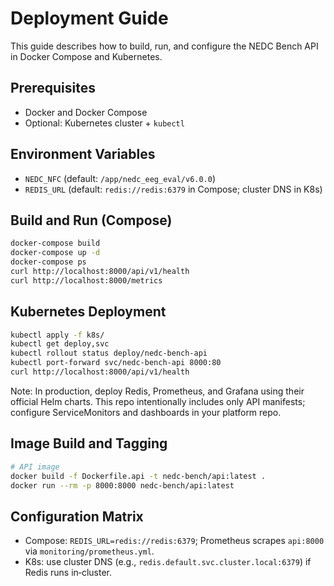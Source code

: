 # Deployment Guide

This guide describes how to build, run, and configure the NEDC Bench API in Docker Compose and Kubernetes.

## Prerequisites

- Docker and Docker Compose
- Optional: Kubernetes cluster + `kubectl`

## Environment Variables

- `NEDC_NFC` (default: `/app/nedc_eeg_eval/v6.0.0`)
- `REDIS_URL` (default: `redis://redis:6379` in Compose; cluster DNS in K8s)

## Build and Run (Compose)

```bash
docker-compose build
docker-compose up -d
docker-compose ps
curl http://localhost:8000/api/v1/health
curl http://localhost:8000/metrics
```

## Kubernetes Deployment

```bash
kubectl apply -f k8s/
kubectl get deploy,svc
kubectl rollout status deploy/nedc-bench-api
kubectl port-forward svc/nedc-bench-api 8000:80
curl http://localhost:8000/api/v1/health
```

Note: In production, deploy Redis, Prometheus, and Grafana using their official Helm charts. This repo intentionally includes only API manifests; configure ServiceMonitors and dashboards in your platform repo.

## Image Build and Tagging

```bash
# API image
docker build -f Dockerfile.api -t nedc-bench/api:latest .
docker run --rm -p 8000:8000 nedc-bench/api:latest
```

## Configuration Matrix

- Compose: `REDIS_URL=redis://redis:6379`; Prometheus scrapes `api:8000` via `monitoring/prometheus.yml`.
- K8s: use cluster DNS (e.g., `redis.default.svc.cluster.local:6379`) if Redis runs in‑cluster.
